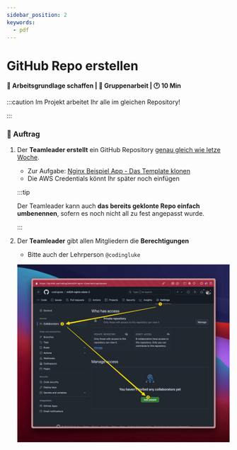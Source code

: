 ```yaml
---
sidebar_position: 2
keywords:
  - pdf
---
```


# GitHub Repo erstellen

**:dart: Arbeitsgrundlage schaffen | :dna: Gruppenarbeit | :clock1: 10 Min**

:::caution Im Projekt arbeitet Ihr alle im gleichen Repository!

:::

### 📝 Auftrag

1. Der **Teamleader erstellt** ein GitHub Repository
   [genau gleich wie letze Woche](/docs/lektionen/woche01/aufgabe-nginx-example-klonen.md#das-template-bbzbl-modul-324-template-klonen).

   - Zur Aufgabe:
     [Nginx Beispiel App - Das Template klonen ](/docs/lektionen/woche01/aufgabe-nginx-example-klonen.md#das-template-bbzbl-modul-324-nginx-klonen)
   - Die AWS Credentials könnt Ihr später noch einfügen

   :::tip

   Der Teamleader kann auch **das bereits geklonte Repo einfach umbenennen**, sofern
   es noch nicht all zu fest angepasst wurde.

   :::

2. Der **Teamleader** gibt allen Mitgliedern die **Berechtigungen**

   - Bitte auch der Lehrperson `@codingluke`

   ![github-repository-berechtigungen](images/github-repository-berechtigungen.png)
